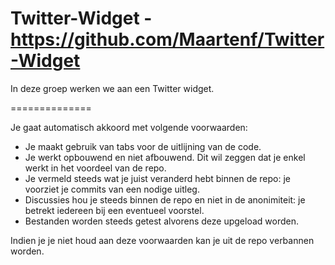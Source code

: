 Twitter-Widget - https://github.com/Maartenf/Twitter-Widget
==============

In deze groep werken we aan een Twitter widget.

==============

Je gaat automatisch akkoord met volgende voorwaarden:

-	Je maakt gebruik van tabs voor de uitlijning van de code.
-	Je werkt opbouwend en niet afbouwend. Dit wil zeggen dat je enkel werkt in het voordeel van de repo.
-	Je vermeld steeds wat je juist veranderd hebt binnen de repo: je voorziet je commits van een nodige uitleg.
-	Discussies hou je steeds binnen de repo en niet in de anonimiteit: je betrekt iedereen bij een eventueel voorstel.
-	Bestanden worden steeds getest alvorens deze upgeload worden.

Indien je je niet houd aan deze voorwaarden kan je uit de repo verbannen worden.